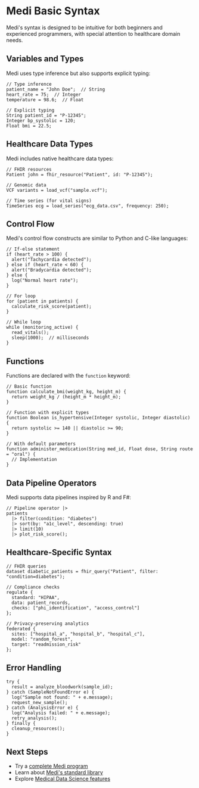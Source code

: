# Medi Basic Syntax

Medi's syntax is designed to be intuitive for both beginners and experienced programmers, with special attention to healthcare domain needs.

## Variables and Types

Medi uses type inference but also supports explicit typing:

```medi
// Type inference
patient_name = "John Doe";  // String
heart_rate = 75;  // Integer
temperature = 98.6;  // Float

// Explicit typing
String patient_id = "P-12345";
Integer bp_systolic = 120;
Float bmi = 22.5;
```

## Healthcare Data Types

Medi includes native healthcare data types:

```medi
// FHIR resources
Patient john = fhir_resource("Patient", id: "P-12345");

// Genomic data
VCF variants = load_vcf("sample.vcf");

// Time series (for vital signs)
TimeSeries ecg = load_series("ecg_data.csv", frequency: 250);
```

## Control Flow

Medi's control flow constructs are similar to Python and C-like languages:

```medi
// If-else statement
if (heart_rate > 100) {
  alert("Tachycardia detected");
} else if (heart_rate < 60) {
  alert("Bradycardia detected");
} else {
  log("Normal heart rate");
}

// For loop
for (patient in patients) {
  calculate_risk_score(patient);
}

// While loop
while (monitoring_active) {
  read_vitals();
  sleep(1000);  // milliseconds
}
```

## Functions

Functions are declared with the `function` keyword:

```medi
// Basic function
function calculate_bmi(weight_kg, height_m) {
  return weight_kg / (height_m * height_m);
}

// Function with explicit types
function Boolean is_hypertensive(Integer systolic, Integer diastolic) {
  return systolic >= 140 || diastolic >= 90;
}

// With default parameters
function administer_medication(String med_id, Float dose, String route = "oral") {
  // Implementation
}
```

## Data Pipeline Operators

Medi supports data pipelines inspired by R and F#:

```medi
// Pipeline operator |>
patients
  |> filter(condition: "diabetes")
  |> sort(by: "a1c_level", descending: true)
  |> limit(10)
  |> plot_risk_score();
```

## Healthcare-Specific Syntax

```medi
// FHIR queries
dataset diabetic_patients = fhir_query("Patient", filter: "condition=diabetes");

// Compliance checks
regulate {
  standard: "HIPAA",
  data: patient_records,
  checks: ["phi_identification", "access_control"]
};

// Privacy-preserving analytics
federated {
  sites: ["hospital_a", "hospital_b", "hospital_c"],
  model: "random_forest",
  target: "readmission_risk"
};
```

## Error Handling

```medi
try {
  result = analyze_bloodwork(sample_id);
} catch (SampleNotFoundError e) {
  log("Sample not found: " + e.message);
  request_new_sample();
} catch (AnalysisError e) {
  log("Analysis failed: " + e.message);
  retry_analysis();
} finally {
  cleanup_resources();
}
```

## Next Steps

* Try a [complete Medi program](first-program.md)
* Learn about [Medi's standard library](../reference/standard-library.md)
* Explore [Medical Data Science features](../key-features/medical-data-science.md)
